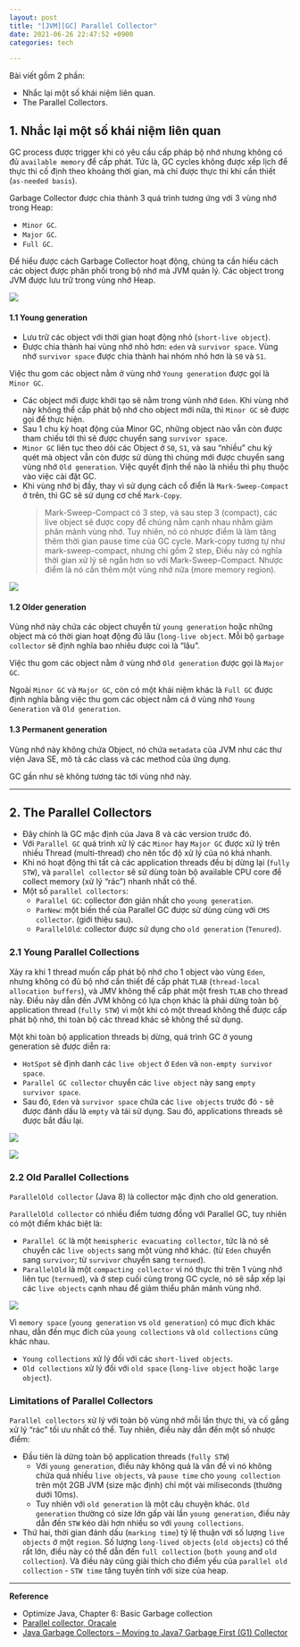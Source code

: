 ```yaml
---
layout: post
title: "[JVM][GC] Parallel Collector"
date: 2021-06-26 22:47:52 +0900
categories: tech

---
```

Bài viết gồm 2 phần:
- Nhắc lại một số khái niệm liên quan.
- The Parallel Collectors.


## 1. Nhắc lại một số khái niệm liên quan

GC process được trigger khi có yêu cầu cấp pháp bộ nhớ nhưng không có đủ `available memory` để cấp phát. Tức là, GC cycles không được xếp lịch để thực thi cố định theo khoảng thời gian, mà chỉ được thực thi khi cần thiết (`as-needed basis`).

Garbage Collector được chia thành 3 quá trình tương ứng với 3 vùng nhớ trong Heap:
- `Minor GC`.
- `Major GC`.
- `Full GC`.

Để hiểu được cách Garbage Collector hoạt động, chúng ta cần hiểu cách các object được phân phối trong bộ nhớ mà JVM quản lý. Các object trong JVM được lưu trữ trong vùng nhớ Heap.

![](../assets/jmv-memory-heap-layout.png)

#### 1.1 Young generation
- Lưu trữ các object với thời gian hoạt động nhỏ (`short-live object`).
- Được chia thành hai vùng nhớ nhỏ hơn: `eden` và `survivor space`. Vùng nhớ `survivor space` được chia thành hai nhóm nhỏ hơn là `S0` và `S1`.

Việc thu gom các object nằm ở vùng nhớ `Young generation` được gọi là `Minor GC`. 
- Các object mới được khởi tạo sẽ nằm trong vùnh nhớ `Eden`. Khi vùng nhớ này không thể cấp phát bộ nhớ cho object mới nữa, thì `Minor GC` sẽ được gọi để thực hiện.
- Sau 1 chu kỳ hoạt động của Minor GC, những object nào vẫn còn được tham chiếu tới thì sẽ được chuyển sang `survivor space`. 
- `Minor GC` liên tục theo dõi các Object ở `S0`, `S1`, và sau “nhiều” chu kỳ quét mà object vẫn còn được sử dùng thì chúng mới được chuyển sang vùng nhớ `Old generation`. Việc quyết định thế nào là nhiều thì phụ thuộc vào việc cài đặt GC.
- Khi vùng nhớ bị đầy, thay vì sử dụng cách cổ điển là `Mark-Sweep-Compact` ở trên, thì GC sẽ sử dụng cơ chế `Mark-Copy`.
    > Mark-Sweep-Compact có 3 step, và sau step 3 (compact), các live object sẽ được copy để chúng nằm cạnh nhau nhằm giảm phân mảnh vùng nhớ. Tuy nhiên, nó có nhược điểm là làm tăng thêm thời gian pause time của GC cycle. 
    Mark-copy tương tự như mark-sweep-compact, nhưng chỉ gồm 2 step, Điều này có nghĩa thời gian xử lý sẽ ngắn hơn so với Mark-Sweep-Compact. Nhược điểm là nó cần thêm một vùng nhớ nữa (more memory region).

![](../assets/mark-sweep-compact.png)

#### 1.2 Older generation

Vùng nhớ này chứa các object chuyển từ `young generation` hoặc những object mà có thời gian hoạt động đủ lâu (`long-live object`. Mỗi bộ `garbage collector` sẽ định nghĩa bao nhiêu được coi là “lâu”.

Việc thu gom các object nằm ở vùng nhớ `Old generation` được gọi là `Major GC`. 

Ngoài `Minor GC` và `Major GC`, còn có một khái niệm khác là `Full GC` được định nghĩa bằng việc thu gom các object nằm cả ở vùng nhớ `Young Generation` và `Old generation`.

#### 1.3 Permanent generation

Vùng nhớ này không chứa Object, nó chứa `metadata` của JVM như các thư viện Java SE, mô tả các class và các method của ứng dụng. 

GC gần như sẽ không tương tác tới vùng nhớ này.

---
## 2. The Parallel Collectors
- Đây chính là GC mặc định của Java 8 và các version trước đó.
- Với `Parallel GC` quá trình xử lý các `Minor` hay `Major GC` được xử lý trên nhiều Thread (multi-thread) cho nên tốc độ xử lý của nó khá nhanh.
- Khi nó hoạt động thì tất cả các application threads đều bị dừng lại (`fully STW`), và `parallel collector` sẽ sử dùng toàn bộ available CPU core để collect memory (xử lý “rác”) nhanh nhất có thể. 
- Một số `parallel collectors`:
    - `Parallel GC`: collector đơn giản nhất cho `young generation`.
    - `ParNew`: một biến thể của Parallel GC được sử dùng cùng với `CMS collector`. (giới thiệu sau).
    - `ParallelOld`: collector được sử dụng cho `old generation` (`Tenured`). 

### 2.1 Young Parallel Collections
Xảy ra khi 1 thread muốn cấp phát bộ nhớ cho 1 object vào vùng `Eden`, nhưng không có đủ bộ nhớ cần thiết đề cấp phát `TLAB` (`thread-local allocation buffers`), và JMV không thể cấp phát một fresh `TLAB` cho thread này. Điều này dẫn đến JVM không có lựa chọn khác là phải dừng toàn bộ application thread (`fully STW`) vì một khi có một thread không thể được cấp phát bộ nhớ, thì toàn bộ các thread khác sẽ không thể sử dụng. 

Một khi toàn bộ application threads bị dừng, quá trình GC ở young generation sẽ được diễn ra:
- `HotSpot` sẽ định danh các `live object` ở `Eden` và `non-empty survivor space`.
- `Parallel GC collector` chuyển các `live object` này sang `empty survivor space`.
- Sau đó, `Eden` và `survivor space` chứa các `live objects` trước đó - sẽ được đánh dấu là `empty` và tái sử dụng. Sau đó, applications threads sẽ được bắt đầu lại. 

![](../assets/young-parallel-collection-1.png)

![](../assets/young-parallel-collection-2.png)

### 2.2 Old Parallel Collections

`ParallelOld collector` (Java 8) là collector mặc định cho old generation.

`ParallelOld collector` có nhiều điểm tương đồng với Parallel GC, tuy nhiên có một điểm khác biệt là:
- `Parallel GC` là một `hemispheric evacuating collector`, tức là nó sẽ chuyển các `live objects` sang một vùng nhớ khác. (từ `Eden` chuyển sang `survivor`; từ `survivor` chuyển sang `ternued`).
- `ParallelOld` là một `compacting collector` vì nó thực thi trên 1 vùng nhớ liên tục (`ternued`), và ở step cuối cùng trong GC cycle, nó sẽ sắp xếp lại các `live objects` cạnh nhau để giảm thiểu phân mảnh vùng nhớ.  

![](../assets/old-parallel-collection.png)

Vì `memory space` (`young generation` vs `old generation`) có mục đích khác nhau, dẫn đến mục đích của `young collections` và `old collections` cũng khác nhau.
- `Young collections` xử lý đối với các `short-lived objects`.
- `Old collections` xử lý đối với `old space` (`long-live object` hoặc `large object`). 

### Limitations of Parallel Collectors
`Parallel collectors` xử lý với toàn bộ vùng nhớ mỗi lần thực thi, và cố gắng xử lý “rác” tối ưu nhất có thể. Tuy nhiên, điều này dẫn đến một số nhược điểm:
- Đầu tiên là dừng toàn bộ application threads (`fully STW`)
    - Với `young generation`, điều này không quá là vấn đề vì nó không chứa quá nhiều `live objects`, và `pause time` cho `young collection` trên một 2GB JVM (size mặc định) chỉ một vài miliseconds (thường dưới 10ms).
    - Tuy nhiên với `old generation` là một câu chuyện khác. `Old generation` thường có size lớn gấp vài lần `young generation`, điều này dẫn đến `STW` kéo dài hơn nhiều so với `young collections`.
- Thứ hai, thời gian đánh dấu (`marking time`) tỷ lệ thuận với số lượng  `live objects` ở một `region`. Số lượng `long-lived objects` (`old objects`) có thể rất lớn, điều này có thể dẫn đến `full collection` (`both young` and `old collection`). Và điều này cũng giải thích cho điểm yếu của `parallel old collection` - `STW time` tăng tuyến tính với size của heap. 


---

**Reference**
- Optimize Java, Chapter 6: Basic Garbage collection
- [Parallel collector, Oracale](https://docs.oracle.com/javase/8/docs/technotes/guides/vm/gctuning/parallel.html)
- [Java Garbage Collectors – Moving to Java7 Garbage First (G1) Collector](https://www.slideshare.net/GurpreetSachdeva2/java-garbage-collectors-moving-to-java7-garbage-first-g1-collector)